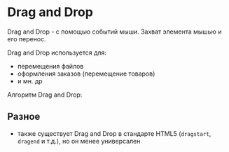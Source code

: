 # Drag and Drop
Drag and Drop - с помощью событий мыши. Захват элемента мышью и его перенос.

Drag and Drop используется для:
- перемещения файлов
- оформления заказов (перемещение товаров)
- и мн. др

Алгоритм Drag and Drop:


## Разное
- также существует Drag and Drop в стандарте HTML5 (`dragstart`, `dragend` и т.д.), но он менее универсален